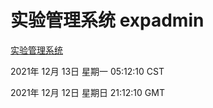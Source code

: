 # 实验管理系统 expadmin
[实验管理系统](http://59.174.25.102:56808/expadmin-782313d2-e1b1-4ea7-932e-3a55e6a1a4d0/)

2021年 12月 13日 星期一 05:12:10 CST

2021年 12月 12日 星期日 21:12:10 GMT
